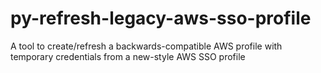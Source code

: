# py-refresh-legacy-aws-sso-profile
A tool to create/refresh a backwards-compatible AWS profile with temporary credentials from a new-style AWS SSO profile
